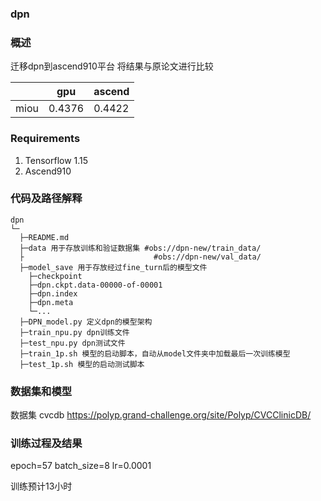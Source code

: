 ###   **dpn** 


###   **概述** 

迁移dpn到ascend910平台
将结果与原论文进行比较

 |                | gpu   | ascend |
|----------------|------|--------|
| miou | 0.4376 | 0.4422  |

###  Requirements

1. Tensorflow 1.15
2. Ascend910

###   **代码及路径解释** 



```
dpn
└─ 
  ├─README.md
  ├─data 用于存放训练和验证数据集 #obs://dpn-new/train_data/
  ├                             #obs://dpn-new/val_data/
  ├─model_save 用于存放经过fine_turn后的模型文件
  	├─checkpoint
  	├─dpn.ckpt.data-00000-of-00001
  	├─dpn.index
  	├─dpn.meta
  	└─...
  ├─DPN_model.py 定义dpn的模型架构
  ├─train_npu.py dpn训练文件
  ├─test_npu.py dpn测试文件
  ├─train_1p.sh 模型的启动脚本，自动从model文件夹中加载最后一次训练模型
  ├─test_1p.sh 模型的启动测试脚本
```
###   **数据集和模型** 

数据集 cvcdb
https://polyp.grand-challenge.org/site/Polyp/CVCClinicDB/


### 训练过程及结果
epoch=57
batch_size=8
lr=0.0001

训练预计13小时

